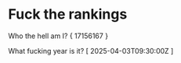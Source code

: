 # Fuck the rankings

Who the hell am I?
{ 17156167 }

What fucking year is it?
[ 2025-04-03T09:30:00Z ]
